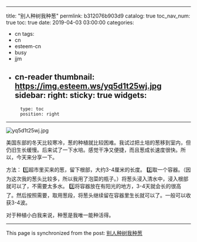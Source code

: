 
---
title: "别人种树我种葱"
permlink: b312076b903d9
catalog: true
toc_nav_num: true
toc: true
date: 2019-04-03 03:00:00
categories:
- cn
tags:
- cn
- esteem-cn
- busy
- jjm
- cn-reader
thumbnail: https://img.esteem.ws/yq5d1t25wj.jpg
sidebar:
    right:
        sticky: true
widgets:
    -
        type: toc
        position: right
---


![yq5d1t25wj.jpg](https://img.esteem.ws/yq5d1t25wj.jpg)


美国东部的冬天比较寒冷，葱的种植就比较困难。我试过把土培的葱移到室内，但仍旧生长缓慢。后来试了一下水培。感觉干净又便捷，而且葱成长速度很快。所以，今天来分享一下。

方法：
1️⃣超市里买来的葱，留下根部，大约3-4厘米的长度。
2️⃣取一个容器。（因为这次我的葱头比较多，所以我用了泡菜的瓶子。）将葱头浸入清水中，浸入根部就可以了，不需要太多水。
3️⃣将容器放在有阳光的地方，3-4天就会长的很高了。然后按照需要，取用葱段，将葱头继续留在容器里生长就可以了。一般可以收获3-4波。

对于种植小白我来说，种葱是我唯一能种活得。



- - -

This page is synchronized from the post: [别人种树我种葱](https://steemit.com/@ericet/b312076b903d9)
